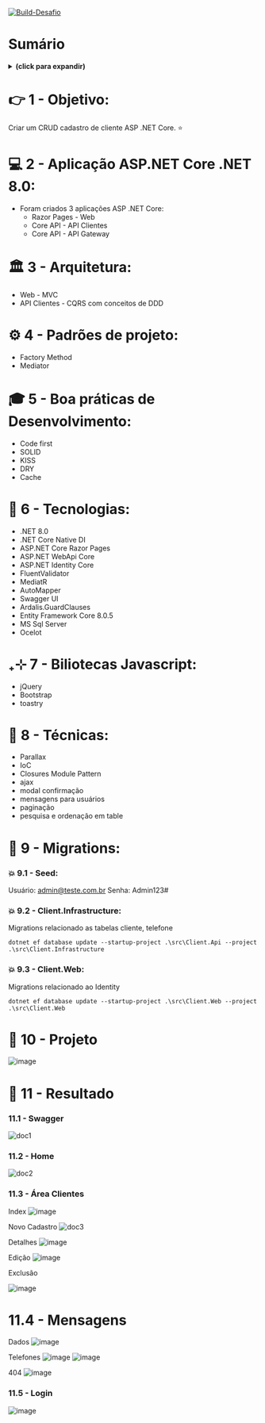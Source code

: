 [![Build-Desafio](https://github.com/phillrog/grupo-colorado-desafio/actions/workflows/build.yml/badge.svg)](https://github.com/phillrog/grupo-colorado-desafio/actions/workflows/build.yml)

# Sumário
<details>
<summary><b>(click para expandir)</b></summary>
<!-- MarkdownTOC -->

1. [Objetivo:](#obj)
2. [Aplicação ASP.NET Core .NET 8.0:](#appnet)
3. [Arquitetura:](#arquitetura)
4. [Padrões de projeto:](#padroesprojeto)
5. [Boa práticas de Desenvolvimento:](#boaspraticas)
6. [Tecnologias:](#tecnologias)
7. [Biliotecas Javascript:](#bibliotecas)
8. [Técnicas:](#tecnicas)
9. [Migrations:](#migrations)
   1. [9.1 Seed:](#seed)
   1. [9.2 Client.Infrastructure:](#infra)
   1. [9.3 Client.Web:](#web)
10. [Projeto:](#projeto)
11. [Resultado:](#resultado)
     1. [11.1 Swagger:](#resultado_1)
     1. [11.2 Home:](#resultado_2)
     1. [11.3 Área do Cliente:](#resultado_3)
     1. [11.4 Mensagens:](#resultado_4)
     1. [11.5 Login:](#resultado_5)
<!-- /MarkdownTOC -->
</details>


<a id="obj"></a>
# 👉 1 - Objetivo:
Criar um CRUD cadastro de cliente ASP .NET Core. ⭐

<a id="appnet"></a>
# 💻 2 - Aplicação ASP.NET Core .NET 8.0:
- Foram criados 3 aplicações ASP .NET Core:
  - Razor Pages - Web
  - Core API - API Clientes
  - Core API - API Gateway

<a id="arquitetura"></a>
# 🏛️ 3 - Arquitetura:
- Web - MVC
- API Clientes - CQRS com conceitos de DDD

<a id="padroesprojeto"></a>
# ⚙️ 4 - Padrões de projeto:
- Factory Method
- Mediator

<a id="boaspraticas"></a>
# 🎓 5 - Boa práticas de Desenvolvimento:
- Code first 
- SOLID
- KISS
- DRY
- Cache

<a id="tecnologias"></a>
# 🤖 6 - Tecnologias:
- .NET 8.0
- .NET Core Native DI
- ASP.NET Core Razor Pages
- ASP.NET WebApi Core
- ASP.NET Identity Core
- FluentValidator
- MediatR
- AutoMapper
- Swagger UI
- Ardalis.GuardClauses
- Entity Framework Core 8.0.5
- MS Sql Server
- Ocelot

<a id="bibliotecas"></a>
# ₊⊹ 7 - Biliotecas Javascript:
- jQuery
- Bootstrap
- toastry

<a id="tecnicas"></a>
# 👀 8 - Técnicas:
- Parallax
- IoC
- Closures Module Pattern
- ajax
- modal confirmação
- mensagens para usuários
- paginação
- pesquisa e ordenação em table

<a id="migrations"></a>
# 🔎 9 - Migrations:

<a id="seed"></a>
### 💥 9.1 - Seed:
Usuário: admin@teste.com.br
Senha: Admin123#

<a id="infra"></a>
### 💥 9.2 - Client.Infrastructure:
Migrations relacionado as tabelas cliente, telefone

```dotnet ef database update --startup-project .\src\Client.Api --project .\src\Client.Infrastructure ```

<a id="web"></a>
### 💥 9.3 - Client.Web:
Migrations relacionado ao Identity

```dotnet ef database update --startup-project .\src\Client.Web --project .\src\Client.Web ```

<a id="projeto"></a>
# 🔨 10 - Projeto
![image](https://github.com/phillrog/grupo-colorado-desafio/assets/8622005/88204323-4476-4ee8-a9b6-8f88c5ffc865)

<a id="resultado"></a>
# 💎 11 - Resultado

<a id="resultado_1"></a>
### 11.1 - Swagger

![doc1](https://github.com/phillrog/grupo-colorado-desafio/assets/8622005/96ba93d2-66e8-4ca6-80b9-6f631dfb0c91)

<a id="resultado_2"></a>
### 11.2 - Home

![doc2](https://github.com/phillrog/grupo-colorado-desafio/assets/8622005/24b67584-ba7a-4a8d-99a3-6873c8741121)

<a id="resultado_3"></a>
### 11.3 - Área Clientes
Index 
![image](https://github.com/phillrog/grupo-colorado-desafio/assets/8622005/5aa133f3-0a23-4163-9954-8ed916d45250)

Novo Cadastro
![doc3](https://github.com/phillrog/grupo-colorado-desafio/assets/8622005/e073d333-7a02-4bcc-b973-876921654fff)


Detalhes
![image](https://github.com/phillrog/grupo-colorado-desafio/assets/8622005/ccef9f20-a1ec-460a-8219-f8ef49a23aea)

Edição
![image](https://github.com/phillrog/grupo-colorado-desafio/assets/8622005/8532b49f-411b-4eb6-93c0-51f9654936ce)

Exclusão

![image](https://github.com/phillrog/grupo-colorado-desafio/assets/8622005/5600d903-270b-47a7-ab16-87cd89e46a7d)

<a id="resultado_4"></a>
# 11.4 - Mensagens
Dados
![image](https://github.com/phillrog/grupo-colorado-desafio/assets/8622005/4b64fb44-c5f8-4544-b127-ab440a74ccc7)


Telefones
![image](https://github.com/phillrog/grupo-colorado-desafio/assets/8622005/98da6afb-0b9e-4165-a950-a8ee5a3a15be)
![image](https://github.com/phillrog/grupo-colorado-desafio/assets/8622005/03c03070-5e7e-46f0-bb4e-eb84cfe7ab80)

404
![image](https://github.com/phillrog/grupo-colorado-desafio/assets/8622005/25837c05-e15f-4ed6-b512-3c9b2ebced26)

<a id="resultado_5"></a>
### 11.5 - Login

![image](https://github.com/phillrog/grupo-colorado-desafio/assets/8622005/1792fa68-f9eb-46ae-a0dc-ec91a36feca6)




